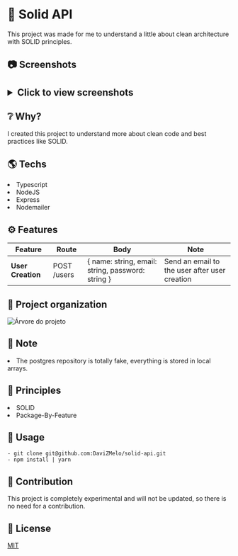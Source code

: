 <h1>💎 Solid API </h1> 

This project was made for me to understand a little about clean architecture with SOLID principles.

<h2>📷 Screenshots<h2>

<details>
    <summary>Click to view screenshots</summary>
    <img src="https://i.imgur.com/u4B3Gm1.png">
</details>
    
<h2> ❔ Why? </h2>
  
I created this project to understand more about clean code and best practices like SOLID.

<h2>🌎 Techs </h2>

<li>Typescript</li>
<li>NodeJS</li>
<li>Express</li>
<li>Nodemailer</li>

<h2>⚙️ Features </h2>

| Feature                          | Route       | Body        | Note |
| -------------------------------- | ----------  | ----------- | ----------- |   
| <strong>User Creation</strong>   | POST /users | { name: string, email: string, password: string } | Send an email to the user after user creation

<h2>🌳 Project organization</h2>

![Árvore do projeto](https://i.imgur.com/mcEoevt.png)

<h2>🔎 Note </h2>

<li>The postgres repository is totally fake, everything is stored in local arrays.</li>

<h2>🏰 Principles </h2>

<li>SOLID</li>
<li>Package-By-Feature</li>

<h2>🤖 Usage </h2>

```
- git clone git@github.com:DaviZMelo/solid-api.git
- npm install | yarn
```

<h2>🤝 Contribution </h2>

<p>This project is completely experimental and will not be updated, so there is no need for a contribution.</p>

<h2>📄 License </h2>

[MIT](https://choosealicense.com/licenses/mit/)
